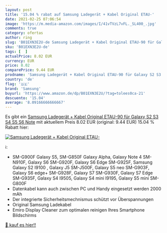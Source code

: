 ```yaml
---
layout: post
title: '15.04 % rabat auf Samsung Ladegerät + Kabel Original ETAU-'
date: 2021-02-25 07:06:54
image: 'https://m.media-amazon.com/images/I/41vTVzL7vFL._SL400_.jpg'
comments: true
category: ofertas
author: ring
slug: 'B01EXN3E2U-de Samsung Ladegerät + Kabel Original ETAU-90 für Galaxy S2...'
sku: 'B01EXN3E2U-de'
tags: [  ]
actualPrice: 8.02 EUR
currency: EUR
price: 8.02
comparePrice: 9.44 EUR
prodname: 'Samsung Ladegerät + Kabel Original ETAU-90 für Galaxy S2 S3 S4 S5 S6 Note'
country: 'de'
flag: '🇩🇪'
brand: 'Samsung'
buyurl: 'https://www.amazon.de/dp/B01EXN3E2U/?tag=tolees0ca-21'
descuento: '15.04'
average: '8.09166666666667'
---
```


Es gibt ein [Samsung Ladegerät + Kabel Original ETAU-90 für Galaxy S2 S3 S4 S5 S6 Note](https://www.amazon.de/dp/B01EXN3E2U/?tag=tolees0ca-21) mit aktuellem Preis 8.02 EUR (original: 9.44 EUR) 15.04 % Rabatt hier:

[![Samsung Ladegerät + Kabel Original ETAU-](https://m.media-amazon.com/images/I/41vTVzL7vFL._SL400_.jpg)](https://www.amazon.de/dp/B01EXN3E2U/?tag=tolees0ca-21)

ℹ️:

- SM-G900F Galaxy S5, SM-G850F Galaxy Alpha, Galaxy Note 4 SM-N910F, Galaxy S6 SM-G920F, Galaxy S6 Edge SM-G925F, Samsung Galaxy S2 I9100 , Galaxy J5 SM-J500F, Galaxy S5 neo SM-G903F, Galaxy S6 edge+ SM-G928F, Galaxy S7 SM-G930F, Galaxy S7 Edge SM-G935F, Galaxy S4 I9505, Galaxy S4 mini I9195, Galaxy S5 mini SM-G800F
- Datenkabel kann auch zwischen PC und Handy eingesetzt werden 2000 mAh
- Der integrierte Sicherheitsmechnismus schützt vor Überspannungen
- Original Samsung Ladekabel
- Emiro Display Cleaner zum optimalen reinigen Ihres Smartphone Bildschirms

[🛒 kauf es hier!!](https://www.amazon.de/dp/B01EXN3E2U/?tag=tolees0ca-21)
